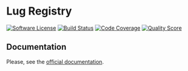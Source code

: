 # Lug Registry

[![Software License](https://img.shields.io/badge/license-MIT-brightgreen.svg?style=flat-square)](LICENSE)
[![Build Status](https://img.shields.io/travis/php-lug/registry.svg?style=flat-square)](https://travis-ci.org/php-lug/registry)
[![Code Coverage](https://img.shields.io/scrutinizer/coverage/g/php-lug/registry.svg?style=flat-square)](https://scrutinizer-ci.com/g/php-lug/registry)
[![Quality Score](https://img.shields.io/scrutinizer/g/php-lug/registry.svg?style=flat-square)](https://scrutinizer-ci.com/g/php-lug/registry)

## Documentation

Please, see the [official documentation](http://docs.php-lug.org/en/latest/components/Registry/index.html).

